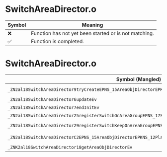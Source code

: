 # SwitchAreaDirector.o
| Symbol | Meaning 
| ------------- | ------------- 
| :x: | Function has not yet been started or is not matching. 
| :white_check_mark: | Function is completed. 


# SwitchAreaDirector.o
| Symbol (Mangled) | Symbol (Demangled) | Decompiled? |
| ------------- |  ------------- | ------------- |
| `_ZN2al18SwitchAreaDirector9tryCreateEPNS_15AreaObjDirectorEPKNS_12PlayerHolderEPKNS_14CameraDirectorEii` | `al::SwitchAreaDirector::tryCreate(al::AreaObjDirector *,al::PlayerHolder const*,al::CameraDirector const*,int,int)` | :white_check_mark: |
| `_ZN2al18SwitchAreaDirector6updateEv` | `al::SwitchAreaDirector::update(void)` | :white_check_mark: |
| `_ZN2al18SwitchAreaDirector7endInitEv` | `al::SwitchAreaDirector::endInit(void)` | :white_check_mark: |
| `_ZN2al18SwitchAreaDirector25registerSwitchOnAreaGroupEPNS_17SwitchOnAreaGroupE` | `al::SwitchAreaDirector::registerSwitchOnAreaGroup(al::SwitchOnAreaGroup *)` | :white_check_mark: |
| `_ZN2al18SwitchAreaDirector29registerSwitchKeepOnAreaGroupEPNS_21SwitchKeepOnAreaGroupE` | `al::SwitchAreaDirector::registerSwitchKeepOnAreaGroup(al::SwitchKeepOnAreaGroup *)` | :white_check_mark: |
| `_ZN2al18SwitchAreaDirectorC2EPNS_15AreaObjDirectorEPKNS_12PlayerHolderEPKNS_14CameraDirectorEii` | `al::SwitchAreaDirector::SwitchAreaDirector(al::AreaObjDirector *,al::PlayerHolder const*,al::CameraDirector const*,int,int)` | :white_check_mark: |
| `_ZNK2al18SwitchAreaDirector18getAreaObjDirectorEv` | `al::SwitchAreaDirector::getAreaObjDirector(void)const` | :white_check_mark: |
